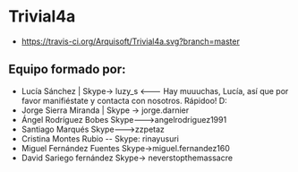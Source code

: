 # Trivial4a

* https://travis-ci.org/Arquisoft/Trivial4a.svg?branch=master

## Equipo formado por: 

* Lucía Sánchez | Skype-> luzy_s <--- Hay muuuchas, Lucía, así que por favor manifiéstate y contacta con nosotros. Rápidoo! D:
* Jorge Sierra Miranda | Skype → jorge.darnier
* Ángel Rodríguez Bobes Skype--->angelrodriguez1991
* Santiago Marqués		Skype--->zzpetaz
* Cristina Montes Rubio -- Skype: rinayusuri
* Miguel Fernández Fuentes  Skype->miguel.fernandez160
* David Sariego fernández Skype-> neverstopthemassacre
